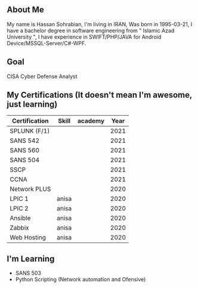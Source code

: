 ## About Me
My name is Hassan Sohrabian, I'm living in IRAN, Was born in 1995-03-21, I have a bachelor degree in software engineering from " Islamic Azad University ", I have experience in SWIFT/PHP/JAVA for Android Device/MSSQL-Server/C#-WPF.


## Goal 
CISA Cyber Defense Analyst

## My Certifications (It doesn't mean I'm awesome, just learning)
| Certification | Skill | academy | Year |
|---------------|-------|---------|------|
| SPLUNK (F/1)  |       |         | 2021 |
| SANS 542      |       |         | 2021 |
| SANS 560      |       |         | 2021 |
| SANS 504      |       |         | 2021 |
| SSCP          |       |         | 2021 |
| CCNA          |       |         | 2021 |
| Network PLUS  |       |         | 2020 |
| LPIC 1        | anisa |         | 2020 |
| LPIC 2        | anisa |         | 2020 |
| Ansible       | anisa |         | 2020 |
| Zabbix        | anisa |         | 2020 |
| Web Hosting   | anisa |         | 2020 |

## I'm Learning
- SANS 503
- Python Scripting (Network automation and Ofensive)

<!---
Sohrabian/Sohrabian is a ✨ special ✨ repository because its `README.md` (this file) appears on your GitHub profile.
You can click the Preview link to take a look at your changes.
--->
